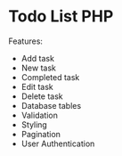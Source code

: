 # Todo List PHP

Features:
- Add task
- New task
- Completed task
- Edit task
- Delete task
- Database tables
- Validation
- Styling
- Pagination
- User Authentication
